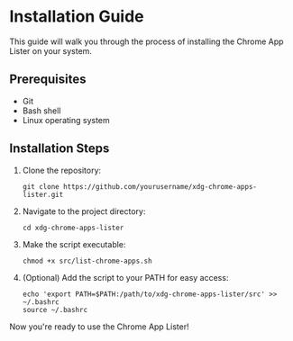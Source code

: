 # Installation Guide

   This guide will walk you through the process of installing the Chrome App Lister on your system.

   ## Prerequisites

   - Git
   - Bash shell
   - Linux operating system

   ## Installation Steps

   1. Clone the repository:
      ```
      git clone https://github.com/yourusername/xdg-chrome-apps-lister.git
      ```

   2. Navigate to the project directory:
      ```
      cd xdg-chrome-apps-lister
      ```

   3. Make the script executable:
      ```
      chmod +x src/list-chrome-apps.sh
      ```

   4. (Optional) Add the script to your PATH for easy access:
      ```
      echo 'export PATH=$PATH:/path/to/xdg-chrome-apps-lister/src' >> ~/.bashrc
      source ~/.bashrc
      ```

   Now you're ready to use the Chrome App Lister!

